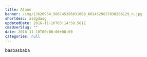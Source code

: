 ```yaml
---
title: Alone
banner: /img/13626954_566745386831008_6014529837038286129_n.jpg
shortdesc: asdgdasg
updatedDate: 2016-11-10T03:14:58.581Z
cmsUserSlug: ""
date: 2016-11-10T00:00:00+08:00
categories: null
---
```


basbasbaba